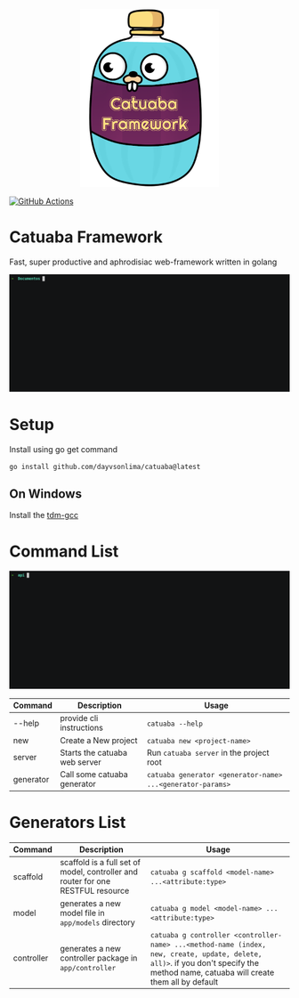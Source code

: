 <p align="center"><img src="catuaba-mascote.png" width="250"></p>

[![GitHub Actions](https://img.shields.io/endpoint.svg?url=https%3A%2F%2Factions-badge.atrox.dev%2Fdayvsonlima%2Fcatuaba%2Fbadge&label=build&logo=none)](https://actions-badge.atrox.dev/dayvsonlima/catuaba/goto)

# Catuaba Framework

Fast, super productive and aphrodisiac web-framework written in golang

![Catuaba Framework Golang new command example](catuaba-new-command.gif)


# Setup

Install using go get command
```
go install github.com/dayvsonlima/catuaba@latest
```

## On Windows
Install the [tdm-gcc](https://jmeubank.github.io/tdm-gcc/)

# Command List
![Catuaba Framework Golang scaffold command example](catuaba-scaffold-command-example.gif)

| Command | Description | Usage |
| --- | --- | --- |
|--help| provide cli instructions | `catuaba --help`
|new | Create a New project | `catuaba new <project-name>`
|server| Starts the catuaba web server | Run `catuaba server` in the project root
|generator| Call some catuaba generator | `catuaba generator <generator-name> ...<generator-params>`

# Generators List
| Command | Description | Usage |
| --- | --- | --- |
|scaffold| scaffold is a full set of model, controller and router for one RESTFUL resource | `catuaba g scaffold <model-name> ...<attribute:type>`
|model| generates a new model file in `app/models` directory | `catuaba g model <model-name> ...<attribute:type>`
|controller| generates a new controller package in `app/controller` | `catuaba g controller <controller-name> ...<method-name (index, new, create, update, delete, all)>`. if you don't specify the method name, catuaba will create them all by default



